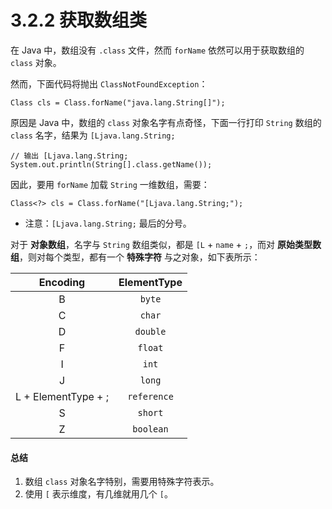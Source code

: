 # 3.2.2 获取数组类

在 Java 中，数组没有 `.class` 文件，然而 `forName` 依然可以用于获取数组的 `class` 对象。

然而，下面代码将抛出 `ClassNotFoundException`：

```
Class cls = Class.forName("java.lang.String[]");
```

原因是 Java 中，数组的 `class` 对象名字有点奇怪，下面一行打印 `String` 数组的 `class` 名字，结果为 `[Ljava.lang.String;`

```
// 输出 [Ljava.lang.String;
System.out.println(String[].class.getName());
```

因此，要用 `forName` 加载 `String` 一维数组，需要：

```
Class<?> cls = Class.forName("[Ljava.lang.String;");
```
* 注意：`[Ljava.lang.String;` 最后的分号。

对于 **对象数组**，名字与 `String` 数组类似，都是 `[L` + `name` + `;`，而对 **原始类型数组**，则对每个类型，都有一个 **特殊字符** 与之对象，如下表所示：

| Encoding | ElementType |
| :-------------: | :-------------: |
| B | `byte`       |
| C | `char`       |
| D | `double`       |
| F | `float`       |
| I | `int`       |
| J | `long`       |
| L + ElementType + ; | `reference`       |
| S | `short`       |
| Z | `boolean`       |

#### 总结

1. 数组 `class` 对象名字特别，需要用特殊字符表示。
2. 使用 `[` 表示维度，有几维就用几个 `[`。
